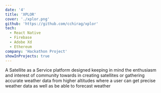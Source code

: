```yaml
---
date: '4'
title: 'XPLOR'
cover: './xplor.png'
github: 'https://github.com/cchirag/xplor'
tech:
  - React Native
  - Firebase
  - Adobe Xd
  - Ethereum
company: 'Hackathon Project'
showInProjects: true
---
```


A Satellite as a Service platform designed keeping in mind the enthusiasm and interest of community towards in creating satellites or gathering accurate weather data from higher altitudes where a user can get precise weather data as well as be able to forecast weather